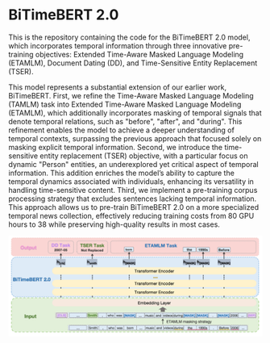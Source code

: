# BiTimeBERT 2.0

This is the repository containing the code for the BiTimeBERT 2.0 model, which incorporates temporal information through three innovative pre-training objectives: Extended Time-Aware
Masked Language Modeling (ETAMLM), Document Dating (DD), and Time-Sensitive Entity Replacement (TSER).

This model represents a substantial extension of our earlier work, BiTimeBERT. First, we refine the Time-Aware Masked Language Modeling (TAMLM) task into Extended Time-Aware Masked Language Modeling (ETAMLM), which additionally incorporates masking of temporal signals that denote temporal relations, such as "before", "after", and "during". This refinement enables the model to achieve a deeper understanding of temporal contexts, surpassing the previous approach that focused solely on masking explicit temporal information. Second, we introduce the time-sensitive entity replacement (TSER) objective, with a particular focus on dynamic "Person" entities, an underexplored yet critical aspect of temporal information. This addition enriches the model’s ability to capture the temporal dynamics associated with individuals, enhancing its versatility in handling time-sensitive content. Third, we implement a pre-training corpus processing strategy that excludes sentences lacking temporal information. This approach allows us to pre-train BiTimeBERT 2.0 on a more specialized temporal news collection, effectively reducing training costs from 80 GPU hours to 38 while preserving high-quality results in most cases.

<p align="center">
  <img src="Figures/BiTimeBERT2_0.png">
</p>
